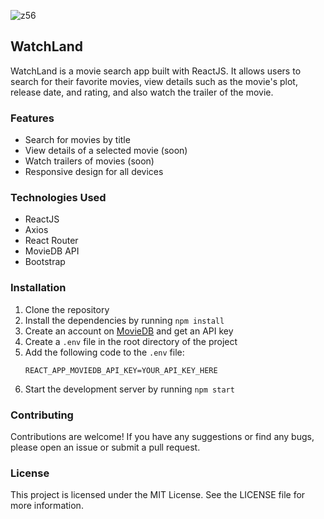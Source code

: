 


![z56](https://user-images.githubusercontent.com/102481824/235740762-9f3fece8-dfc3-4db6-a3f1-99a6301e71fc.PNG)



## WatchLand

WatchLand is a movie search app built with ReactJS. It allows users to search for their favorite movies, view details such as the movie's plot, release date, and rating, and also watch the trailer of the movie.

### Features

- Search for movies by title
- View details of a selected movie (soon)
- Watch trailers of movies (soon)
- Responsive design for all devices

### Technologies Used

- ReactJS
- Axios
- React Router
- MovieDB API
- Bootstrap

### Installation

1. Clone the repository
2. Install the dependencies by running `npm install`
3. Create an account on [MovieDB](https://www.themoviedb.org/) and get an API key
4. Create a `.env` file in the root directory of the project
5. Add the following code to the `.env` file: 
    ```
    REACT_APP_MOVIEDB_API_KEY=YOUR_API_KEY_HERE
    ```
6. Start the development server by running `npm start`

### Contributing

Contributions are welcome! If you have any suggestions or find any bugs, please open an issue or submit a pull request.

### License

This project is licensed under the MIT License. See the LICENSE file for more information.
